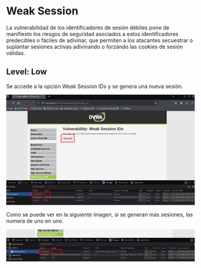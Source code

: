 # Weak Session
La vulnerabilidad de los identificadores de sesión débiles pone de manifiesto los riesgos de seguridad asociados a estos identificadores predecibles o fáciles de adivinar,
que permiten a los atacantes secuestrar o suplantar sesiones activas adivinando o forzando las cookies de sesión válidas.

## Level: Low

Se accede a la opción Weak Session IDs y se genera una nueva sesión.

![Genera sesión](https://github.com/PPS11148274/apache_hardening/blob/main/DVWA/weak_session/asset/genera_sesion.png)

Como se puede ver en la siguiente imagen, si se generan más sesiones, las numera de uno en uno.

![Neva sesión](https://github.com/PPS11148274/apache_hardening/blob/main/DVWA/weak_session/asset/nueva_sesion.png)

